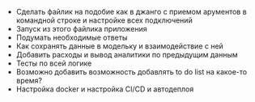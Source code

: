 - Сделать файлик на подобие как в джанго с приемом арументов в командной строке и настройке всех подключений
- Запуск из этого файлика приложения
- Подумать необходимые ответы
- Как сохранять данные в модельку и взаимодействие с ней
- Добавить расходы и вывод аналитики по предыдущим данным
- Тесты по всей логике
- Возможно добавить возможность добавлять to do list на какое-то время?
- Настройка docker и настройка CI/CD и автодеплоя